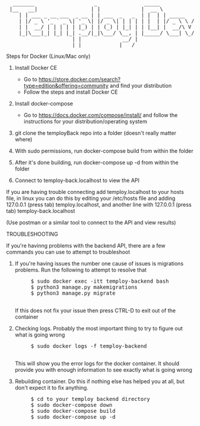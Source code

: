 <pre>
  _______                   _               _____             
 |__   __|                 | |             |  __ \            
    | | ___ _ __ ___  _ __ | | ___  _   _  | |  | | _____   __
    | |/ _ \ '_ ` _ \| '_ \| |/ _ \| | | | | |  | |/ _ \ \ / /
    | |  __/ | | | | | |_) | | (_) | |_| | | |__| |  __/\ V / 
    |_|\___|_| |_| |_| .__/|_|\___/ \__, | |_____/ \___| \_/  
                     | |             __/ |                    
                     |_|            |___/                                       
</pre>
Steps for Docker (Linux/Mac only)

1. Install Docker CE
	- Go to https://store.docker.com/search?type=edition&offering=community and find your distribution
	- Follow the steps and install Docker CE

2. Install docker-compose
	- Go to https://docs.docker.com/compose/install/ and follow the instructions for your distribution/operating system

3. git clone the temployBack repo into a folder (doesn't really matter where)

4. With sudo permissions, run docker-compose build from within the folder

5. After it's done building, run docker-compose up -d from within the folder

6. Connect to temploy-back.localhost to view the API

If you are having trouble connecting add temploy.localhost to your hosts file, in linux you can do this by editing your /etc/hosts file and adding 127.0.0.1 (press tab) temploy.localhost, and another line with 127.0.0.1 (press tab) temploy-back.localhost

(Use postman or a similar tool to connect to the API and view results)

TROUBLESHOOTING

If you're havinng problems with the backend API, there are a few commands you can use to attempt to troubleshoot

1. If you're having issues the number one cause of issues is migrations problems. Run the following to attempt to resolve that

    <pre>
        $ sudo docker exec -itt temploy-backend bash
        $ python3 manage.py makemigrations
        $ python3 manage.py migrate
    </pre>

    If this does not fix your issue then press CTRL-D to exit out of the container

2. Checking logs. Probably the most important thing to try to figure out what is going wrong

    <pre>
        $ sudo docker logs -f temploy-backend
    </pre>

   This will show you the error logs for the docker container. It should provide you with enough information to see exactly what is going wrong

3. Rebuilding container. Do this if nothing else has helped you at all, but don't expect it to fix anything.

    <pre>
        $ cd to your temploy backend directory
        $ sudo docker-compose down
        $ sudo docker-compose build
        $ sudo docker-compose up -d
    </pre>
